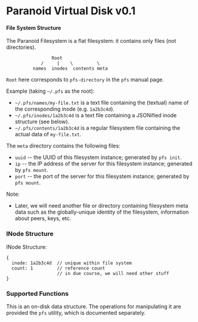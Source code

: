 Paranoid Virtual Disk v0.1
==========================

#### File System Structure

The Paranoid Filesystem is a flat filesystem: it contains only files (not directories).

```
                 Root
             /     |    \         \
          names  inodes  contents meta
```

`Root` here corresponds to `pfs-directory` in the `pfs` manual page.

Example (taking `~/.pfs` as the root):

- `~/.pfs/names/my-file.txt` is a text file containing the (textual) name of the corresponding inode (e.g. `1a2b3c4d`).
- `~/.pfs/inodes/1a2b3c4d` is a text file containing a JSONified inode structure (see below).
- `~/.pfs/contents/1a2b3c4d` is a regular filesystem file containing the actual data of `my-file.txt`.

The `meta` directory contains the following files:

- `uuid` -- the UUID of this filesystem instance; generated by `pfs init`.
- `ip` -- the IP address of the server for this filesystem instance; generated by `pfs mount`.
- `port` -- the port of the server for this filesystem instance; generated by `pfs mount`.

Note:

- Later, we will need another file or directory containing filesystem meta
  data such as the globally-unique identity of the filesystem, information
  about peers, keys, etc.

### INode Structure

INode Structure:
```
{
  inode: 1a2b3c4d  // unique within file system
  count: 1         // reference count
                   // in due course, we will need other stuff
}
```

### Supported Functions

This is an on-disk data structure.  The operations for manipulating it are provided the `pfs` utility, which is documented separately.

